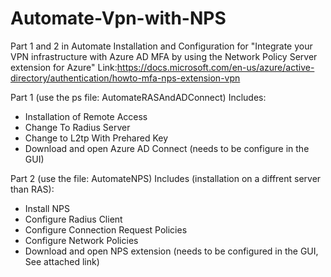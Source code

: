 # Automate-Vpn-with-NPS
Part 1 and 2 in Automate Installation and Configuration for "Integrate your VPN infrastructure with Azure AD MFA by using the Network Policy Server extension for Azure" Link:https://docs.microsoft.com/en-us/azure/active-directory/authentication/howto-mfa-nps-extension-vpn

Part 1 (use the ps file: AutomateRASAndADConnect) Includes:

* Installation of Remote Access
* Change To Radius Server
* Change to L2tp With Prehared Key
* Download and open Azure AD Connect (needs to be configure in the GUI)

Part 2 (use the file: AutomateNPS) Includes (installation on a diffrent server than RAS):

* Install NPS
* Configure Radius Client
* Configure Connection Request Policies
* Configure Network Policies
* Download and open NPS extension (needs to be configured in the GUI, See attached link)
